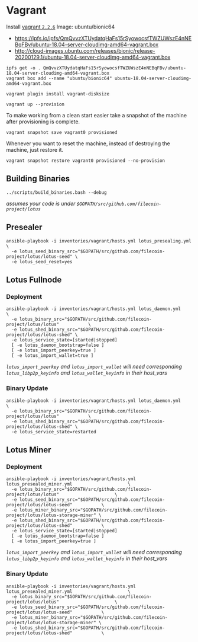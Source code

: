 Vagrant
=======

Install [vagrant `2.2.6`](https://releases.hashicorp.com/vagrant/2.2.6/)
Image: ubuntu/bionic64
 - https://ipfs.io/ipfs/QmQvvzXTUydatqHaFs15rSyowocsfTWZUWszE4nNEBqFBv/ubuntu-18.04-server-cloudimg-amd64-vagrant.box
 - http://cloud-images.ubuntu.com/releases/bionic/release-20200129.1/ubuntu-18.04-server-cloudimg-amd64-vagrant.box

```
ipfs get -o . QmQvvzXTUydatqHaFs15rSyowocsfTWZUWszE4nNEBqFBv/ubuntu-18.04-server-cloudimg-amd64-vagrant.box
vagrant box add --name "ubuntu/bionic64" ubuntu-18.04-server-cloudimg-amd64-vagrant.box
```

```
vagrant plugin install vagrant-disksize
```

```
vagrant up --provision
```

To make working from a clean start easier take a snapshot of the machine after provisioning is complete.

```
vagrant snapshot save vagrant0 provisioned
```

Whenever you want to reset the machine, instead of destroying the machine, just restore it.

```
vagrant snapshot restore vagrant0 provisioned --no-provision
```

Building Binaries
-----------------

```
../scripts/build_binaries.bash --debug
```

*assumes your code is under `$GOPATH/src/github.com/filecoin-project/lotus`*

Presealer
---------

```
ansible-playbook -i inventories/vagrant/hosts.yml lotus_presealing.yml                \
  -e lotus_seed_binary_src="$GOPATH/src/github.com/filecoin-project/lotus/lotus-seed" \
  -e lotus_seed_reset=yes
```

Lotus Fullnode
--------------

### Deployment

```
ansible-playbook -i inventories/vagrant/hosts.yml lotus_daemon.yml                    \
  -e lotus_binary_src="$GOPATH/src/github.com/filecoin-project/lotus/lotus"           \
  -e lotus_shed_binary_src="$GOPATH/src/github.com/filecoin-project/lotus/lotus-shed" \
  -e lotus_service_state=[started|stopped]
  [ -e lotus_daemon_bootstrap=false ]
  [ -e lotus_import_peerkey=true ]
  [ -e lotus_import_wallet=true ]
```

*`lotus_import_peerkey` and `lotus_import_wallet` will need corresponding `lotus_libp2p_keyinfo`
and `lotus_wallet_keyinfo` in their host_vars*

### Binary Update

```
ansible-playbook -i inventories/vagrant/hosts.yml lotus_daemon.yml                    \
  -e lotus_binary_src="$GOPATH/src/github.com/filecoin-project/lotus/lotus"           \
  -e lotus_shed_binary_src="$GOPATH/src/github.com/filecoin-project/lotus/lotus-shed" \
  -e lotus_service_state=restarted
```

Lotus Miner
-----------

### Deployment

```
ansible-playbook -i inventories/vagrant/hosts.yml lotus_presealed_miner.yml                     \
  -e lotus_binary_src="$GOPATH/src/github.com/filecoin-project/lotus/lotus"                     \
  -e lotus_seed_binary_src="$GOPATH/src/github.com/filecoin-project/lotus/lotus-seed"           \
  -e lotus_miner_binary_src="$GOPATH/src/github.com/filecoin-project/lotus/lotus-storage-miner" \
  -e lotus_shed_binary_src="$GOPATH/src/github.com/filecoin-project/lotus/lotus-shed"           \
  -e lotus_service_state=[started|stopped]
  [ -e lotus_daemon_bootstrap=false ]
  [ -e lotus_import_peerkey=true ]
```

*`lotus_import_peerkey` and `lotus_import_wallet` will need corresponding `lotus_libp2p_keyinfo`
and `lotus_wallet_keyinfo` in their host_vars*

### Binary Update

```
ansible-playbook -i inventories/vagrant/hosts.yml lotus_presealed_miner.yml                     \
  -e lotus_binary_src="$GOPATH/src/github.com/filecoin-project/lotus/lotus"                     \
  -e lotus_seed_binary_src="$GOPATH/src/github.com/filecoin-project/lotus/lotus-seed"           \
  -e lotus_miner_binary_src="$GOPATH/src/github.com/filecoin-project/lotus/lotus-storage-miner" \
  -e lotus_shed_binary_src="$GOPATH/src/github.com/filecoin-project/lotus/lotus-shed"           \
```
